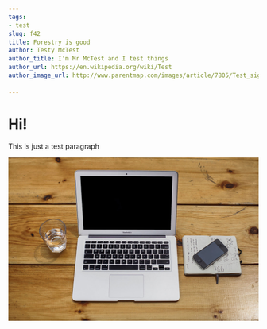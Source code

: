 ```yaml
---
tags:
- test
slug: f42
title: Forestry is good
author: Testy McTest
author_title: I'm Mr McTest and I test things
author_url: https://en.wikipedia.org/wiki/Test
author_image_url: http://www.parentmap.com/images/article/7805/Test_sign.jpg

---
```

# Hi!

This is just a test paragraph

![](/img/2021_03_17_mac.jpg)
